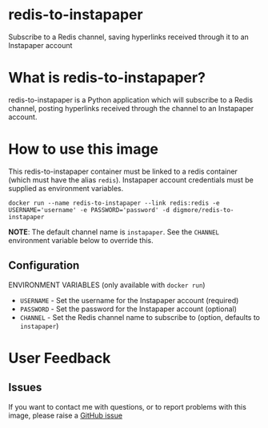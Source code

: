 # redis-to-instapaper
Subscribe to a Redis channel, saving hyperlinks received through it to an Instapaper account

# What is redis-to-instapaper?

redis-to-instapaper is a Python application which will subscribe to a Redis channel, posting hyperlinks received through the channel to an Instapaper account.

# How to use this image

This redis-to-instapaper container must be linked to a redis container (which must have the alias `redis`). Instapaper account credentials must be supplied as environment variables. 

    docker run --name redis-to-instapaper --link redis:redis -e USERNAME='username' -e PASSWORD='password' -d digmore/redis-to-instapaper

**NOTE**: The default channel name is `instapaper`. See the `CHANNEL` environment variable below to override this.

## Configuration

ENVIRONMENT VARIABLES (only available with `docker run`)

 * `USERNAME` - Set the username for the Instapaper account (required)
 * `PASSWORD` - Set the password for the Instapaper account (optional)
 * `CHANNEL` - Set the Redis channel name to subscribe to (option, defaults to `instapaper`)

# User Feedback

## Issues

If you want to contact me with questions, or to report problems with this image,
please raise a [GitHub issue](https://github.com/digmore/redis-to-instapaper/issues)

